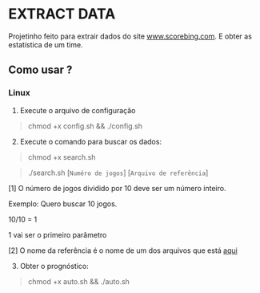 # EXTRACT DATA

Projetinho feito para extrair dados do site www.scorebing.com. E obter as estatística de um time.

## Como usar ?

### Linux

1.  Execute o arquivo de configuração

> chmod +x config.sh && ./config.sh

2. Execute o comando para buscar os dados:

> chmod +x search.sh

> ./search.sh [`Numéro de jogos`] [`Arquivo de referência`]

[1] O número de jogos dividido por 10 deve ser um número inteiro. 

Exemplo: Quero buscar 10 jogos.

10/10 = 1

1 vai ser o primeiro parâmetro

[2] O nome da referência é o nome de um dos arquivos que está [aqui](https://github.com/Matheusdiogenes/extractData/tree/main/src/referencias)

3. Obter o prognóstico:

> chmod +x auto.sh && ./auto.sh
